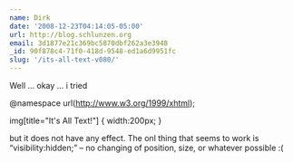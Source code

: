 ```yaml
---
name: Dirk
date: '2008-12-23T04:14:05-05:00'
url: http://blog.schlunzen.org
email: 3d1877e21c369bc5870dbf262a3e3948
_id: 90f878c4-71f0-418d-9548-ed1a6d9951fc
slug: '/its-all-text-v080/'
---
```


Well … okay … i tried

@namespace url(http://www.w3.org/1999/xhtml);

img[title="It's All Text!"] { width:200px; }

but it does not have any effect. The onl thing that seems to work is
“visibility:hidden;” – no changing of position, size, or whatever possible :(
